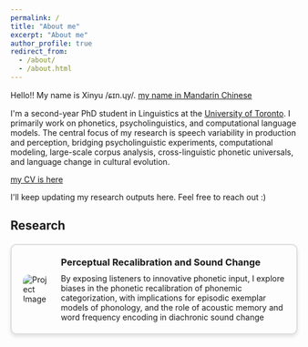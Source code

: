 ```yaml
---
permalink: /
title: "About me"
excerpt: "About me"
author_profile: true
redirect_from: 
  - /about/
  - /about.html
---
```


Hello!! My name is Xinyu /ɕɪn.ɥy/. [my name in Mandarin Chinese](https://drive.google.com/file/d/1okVhTp6oE66znEiqjmFdc5tZdxcsDbKI/view?usp=drive_link) 

I'm a second-year PhD student in Linguistics at the [University of Toronto](https://www.linguistics.utoronto.ca). I primarily work on phonetics, psycholinguistics, and computational language models. The central focus of my research is speech variability in production and perception, bridging psycholinguistic experiments, computational modeling, large-scale corpus analysis, cross-linguistic phonetic universals, and language change in cultural evolution. 

[my CV is here](https://drive.google.com/file/d/1z1RkBDDC2DP-26jBgrP9b3Qqkcnsoals/view?usp=drive_link)

I'll keep updating my research outputs here. Feel free to reach out :)  

<h2 id="active">
Research
</h2>

<style>
.project-box {
    border: 2px solid #ddd;
    border-radius: 10px;
    padding: 20px;
    margin: 20px 0;
    display: flex;
    align-items: center;
    box-shadow: 0px 4px 6px rgba(0, 0, 0, 0.1);
}

.project-box img {
    max-width: 300px; /* Adjust as needed */
    max-height: 300px; /* Adjust as needed */
    border-radius: 10px;
    margin-right: 20px;
}

.project-box .content {
    flex-grow: 1;
}

.project-box h3 {
    margin: 0 0 10px 0;
}

.project-box p {
    margin: 0;
}
</style>


<div class="project-box">
    <img src="https://Xinyu-Liao.github.io/images/perceptual learning_final.png" alt="Project Image">
    <div class="content">
        <h3> Perceptual Recalibration and Sound Change </h3>
        <p> By exposing listeners to innovative phonetic input, I explore biases in the phonetic recalibration of phonemic categorization, with implications for episodic exemplar models of phonology, and the role of acoustic memory and word frequency encoding in diachronic sound change </p>
    </div>
</div>

